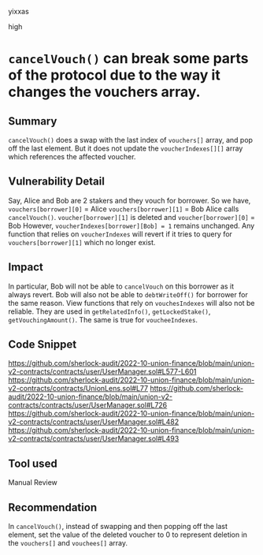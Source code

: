 yixxas

high

# `cancelVouch()` can break some parts of the protocol due to the way it changes the vouchers array.

## Summary
`cancelVouch()` does a swap with the last index of `vouchers[]` array, and pop off the last element. But it does not update the `voucherIndexes[][]` array which references the affected voucher.

## Vulnerability Detail

Say, Alice and Bob are 2 stakers and they vouch for borrower. So we have,
`vouchers[borrower][0]` = Alice
`vouchers[borrower][1]` = Bob
Alice calls `cancelVouch()`.
`voucher[borrower][1]` is deleted and `voucher[borrower][0]` = Bob
However, `voucherIndexes[borrower][Bob] = 1` remains unchanged.
Any function that relies on `voucherIndexes` will revert if it tries to query for `vouchers[borrower][1]` which no longer exist.

## Impact

In particular, Bob will not be able to `cancelVouch` on this borrower as it always revert.
Bob will also not be able to `debtWriteOff()` for borrower for the same reason.
View functions that rely on `vouchesIndexes` will also not be reliable.
They are used in `getRelatedInfo()`, `getLockedStake()`, `getVouchingAmount()`.
The same is true for `voucheeIndexes`.

## Code Snippet

https://github.com/sherlock-audit/2022-10-union-finance/blob/main/union-v2-contracts/contracts/user/UserManager.sol#L577-L601
https://github.com/sherlock-audit/2022-10-union-finance/blob/main/union-v2-contracts/contracts/UnionLens.sol#L77
https://github.com/sherlock-audit/2022-10-union-finance/blob/main/union-v2-contracts/contracts/user/UserManager.sol#L726
https://github.com/sherlock-audit/2022-10-union-finance/blob/main/union-v2-contracts/contracts/user/UserManager.sol#L482
https://github.com/sherlock-audit/2022-10-union-finance/blob/main/union-v2-contracts/contracts/user/UserManager.sol#L493

## Tool used

Manual Review

## Recommendation

In `cancelVouch()`, instead of swapping and then popping off the last element, set the value of the deleted voucher to 0 to represent deletion in the `vouchers[]` and `vouchees[]` array.

